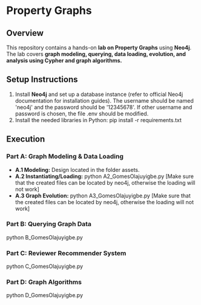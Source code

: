 # Property Graphs

## Overview
This repository contains a hands-on **lab on Property Graphs** using **Neo4j**. The lab covers **graph modeling, querying, data loading, evolution, and analysis using Cypher and graph algorithms.**

## Setup Instructions
1. Install **Neo4j** and set up a database instance (refer to official Neo4j documentation for installation guides). The username should be named 'neo4j' and the password should be '12345678'. If other username and password is chosen, the file .env should be modified. 
2. Install the needed libraries in Python: pip install -r requirements.txt

## Execution
### **Part A: Graph Modeling & Data Loading**
- **A.1 Modeling:** Design located in the folder assets.
- **A.2 Instantiating/Loading:** python A2_GomesOlajuyigbe.py [Make sure that the created files can be located by neo4j, otherwise the loading will not work]
- **A.3 Graph Evolution:** python A3_GomesOlajuyigbe.py [Make sure that the created files can be located by neo4j, otherwise the loading will not work]

### **Part B: Querying Graph Data**
python B_GomesOlajuyigbe.py

### **Part C: Reviewer Recommender System**
python C_GomesOlajuyigbe.py

### **Part D: Graph Algorithms**
python D_GomesOlajuyigbe.py

